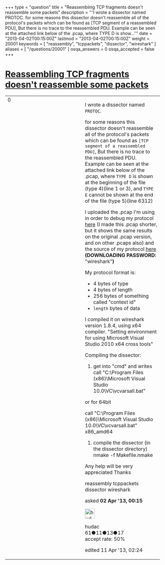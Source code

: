 +++
type = "question"
title = "Reassembling TCP fragments doesn&#x27;t reassemble some packets"
description = '''I wrote a dissector named PROTOC. for some reasons this dissector doesn&#x27;t reassemble all of the protocol&#x27;s packets which can be found as [TCP segment of a reassembled PDU], But there is no trace to the reassembled PDU. Example can be seen at the attached link below of the .pcap, where TYPE D is show...'''
date = "2013-04-02T00:15:00Z"
lastmod = "2013-04-02T00:15:00Z"
weight = 20001
keywords = [ "reassembly", "tcppackets", "dissector", "wireshark" ]
aliases = [ "/questions/20001" ]
osqa_answers = 0
osqa_accepted = false
+++

<div class="headNormal">

# [Reassembling TCP fragments doesn't reassemble some packets](/questions/20001/reassembling-tcp-fragments-doesnt-reassemble-some-packets)

</div>

<div id="main-body">

<div id="askform">

<table id="question-table" style="width:100%;"><colgroup><col style="width: 50%" /><col style="width: 50%" /></colgroup><tbody><tr class="odd"><td style="width: 30px; vertical-align: top"><div class="vote-buttons"><div id="post-20001-score" class="post-score" title="current number of votes">0</div><div id="favorite-count" class="favorite-count"></div></div></td><td><div id="item-right"><div class="question-body"><p>I wrote a dissector named <code>PROTOC</code>.</p><p>for some reasons this dissector doesn't reassemble all of the protocol's packets which can be found as <code>[TCP segment of a reassembled PDU]</code>, But there is no trace to the reassembled PDU. Example can be seen at the attached link below of the .pcap, where <code>TYPE D</code> is shown at the beginning of the file (type 4)(line 1 or 3), and <code>TYPE E</code> cannot be shown at the end of the file (type 5)(line 6312)</p><p>I uploaded the .pcap I'm using in order to debug my protocol <a href="http://www.cloudshark.org/captures/fdbbf1feedda">here</a> (I made this .pcap shorter, but it shows the same results on the original .pcap version, and on other .pcaps also) and the source of my protocol <a href="http://www.2shared.com/file/OGIFvV40/PROTOC.html">here</a> <strong>(DOWNLOADING PASSWORD:</strong> "wireshark"<strong>)</strong></p><p>My protocol format is:</p><ul><li>4 bytes of type</li><li>4 bytes of length</li><li>256 bytes of something called "context id"</li><li><code>length</code> bytes of data</li></ul><p>I compiled it on wireshark version 1.8.4, using x64 compiler. "Setting environment for using Microsoft Visual Studio 2010 x64 cross tools"</p><p>Compiling the dissector:</p><ol><li>get into "cmd" and writes call "C:\Program Files (x86)\Microsoft Visual Studio 10.0\VC\vcvarsall.bat"</li></ol><p>or for 64bit</p><p>call "C:\Program Files (x86)\Microsoft Visual Studio 10.0\VC\vcvarsall.bat" x86_amd64</p><ol><li>compile the dissector (in the dissector directory) nmake -f Makefile.nmake</li></ol><p>Any help will be very appreciated Thanks</p></div><div id="question-tags" class="tags-container tags">reassembly tcppackets dissector wireshark</div><div id="question-controls" class="post-controls"></div><div class="post-update-info-container"><div class="post-update-info post-update-info-user"><p>asked <strong>02 Apr '13, 00:15</strong></p><img src="https://secure.gravatar.com/avatar/b7ccaef1113111fc5cb2bb2a0d866a4e?s=32&amp;d=identicon&amp;r=g" class="gravatar" width="32" height="32" alt="hudac&#39;s gravatar image" /><p>hudac<br />
<span class="score" title="61 reputation points">61</span><span title="11 badges"><span class="badge1">●</span><span class="badgecount">11</span></span><span title="13 badges"><span class="silver">●</span><span class="badgecount">13</span></span><span title="17 badges"><span class="bronze">●</span><span class="badgecount">17</span></span><br />
<span class="accept_rate" title="Rate of the user&#39;s accepted answers">accept rate:</span> <span title="hudac has one accepted answer">50%</span></p></div><div class="post-update-info post-update-info-edited"><p>edited 11 Apr '13, 02:24</p></div></div><div id="comments-container-20001" class="comments-container"></div><div id="comment-tools-20001" class="comment-tools"></div><div class="clear"></div><div id="comment-20001-form-container" class="comment-form-container"></div><div class="clear"></div></div></td></tr></tbody></table>

</div>

</div>

